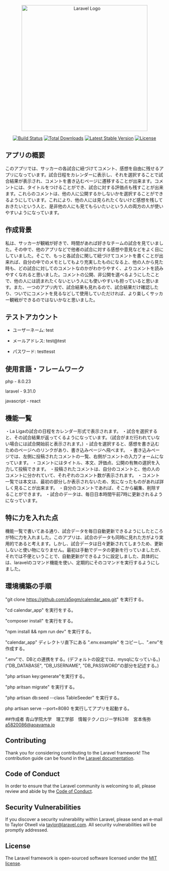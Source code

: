 <p align="center"><a href="https://laravel.com" target="_blank"><img src="https://raw.githubusercontent.com/laravel/art/master/logo-lockup/5%20SVG/2%20CMYK/1%20Full%20Color/laravel-logolockup-cmyk-red.svg" width="400" alt="Laravel Logo"></a></p>

<p align="center">
<a href="https://travis-ci.org/laravel/framework"><img src="https://travis-ci.org/laravel/framework.svg" alt="Build Status"></a>
<a href="https://packagist.org/packages/laravel/framework"><img src="https://img.shields.io/packagist/dt/laravel/framework" alt="Total Downloads"></a>
<a href="https://packagist.org/packages/laravel/framework"><img src="https://img.shields.io/packagist/v/laravel/framework" alt="Latest Stable Version"></a>
<a href="https://packagist.org/packages/laravel/framework"><img src="https://img.shields.io/packagist/l/laravel/framework" alt="License"></a>
</p>

## アプリの概要

このアプリでは、サッカーの各試合に紐づけてコメント、感想を自由に残せるアプリになっています。試合日程をカレンダーに表示し、それを選択することで試合結果が表示され、コメントを書き込むページに遷移することが出来ます。コメントには、タイトルをつけることができ、試合に対する評価点も残すことが出来ます。これらのコメントは、他の人に公開するかしないかを選択することができるようにしています。これにより、他の人には見られたくないけど感想を残しておきたいという人と、是非他の人にも見てもらいたいという人の両方の人が使いやすいようになっています。


## 作成背景

私は、サッカーが観戦が好きで、時間があれば好きなチームの試合を見ていました。その中で、他のアプリなどで他者の試合に対する感想や意見などをよく目にしていました。そこで、もっと各試合に関して紐づけてコメントを書くことが出来れば、自分の中でのメモとしてもより充実したものになる上、他の人から見た時も、どの試合に対してのコメントなのかがわかりやすく、よりコメントを読みやすくなれると思いました。コメントの公開、非公開を選べるようにしたことで、他の人には読まれたくないという人にも使いやすいも担っていると思います。また、一つのアプリ内で、試合結果も見れるので、試合結果だけ確認したり、ついでにコメントを見るなどして使用していただければ、より楽しくサッカー観戦ができるのではないかなと思いました。

## テストアカウント
- ユーザーネーム: test
 
- メールアドレス: test@test
 
- パスワード: testtesst 


## 使用言語・フレームワーク
php - 8.0.23 

laravel - 9.31.0

javascript - react


## 機能一覧
・La Ligaの試合の日程をカレンダー形式で表示されます。
・試合を選択すると、その試合結果が返ってくるようになっています。（試合がまだ行われていない場合には試合開始前と表示されます。)
・試合を選択すると、感想を書き込むためのページへのリンクがあり、書き込みページへ飛べます。
・書き込みページでは、左側に投稿されたコメントの一覧、右側がコメントの入力フォームになっています。
・コメントにはタイトル、本文、評価点、公開の有無の選択を入力して投稿できます。
・投稿されたコメントは、自分のコメントと、他の人のコメントに分かれていて、それぞれのコメント数が表示されます。
・コメント一覧では本文は、最初の部分しか表示されないため、気になったものがあれば詳しく見ることが出来ます。
・自分のコメントであれば、そこから編集、削除することができます。
・試合のデータは、毎日日本時間午前7時に更新されるようになっています。


## 特に力を入れた点
機能一覧で書いてある通り、試合データを毎日自動更新できるようにしたところが特に力を入れました。このアプリは、試合のデータも同時に見れた方がより実用的であると考えます。しかし、試合データは日々更新されてしまうため、更新しないと使い物になりません。最初は手動でデータの更新を行っていましたが、それでは不便ということで、自動更新ができるように設定しました、具体的には、laravelのコマンド機能を使い、定期的にそのコマンドを実行するようにしました。

## 環境構築の手順
"git clone https://github.com/a5pgm/calendar_app.git" を実行する。

"cd calendar_app" を実行をする。

"composer install" を実行をする。

"npm install && npm run dev" を実行する。

"calendar_app" ディレクトリ直下にある ".env.example" をコピーし、".env"を作成する。

".env"で、DBとの連携をする。(デフォルトの設定では、mysqlになっている。) ("DB_DATABASE", "DB_USERNAME", "DB_PASSWORD"の部分を記述する。)

"php artisan key:generate"を実行する。

"php aritsan migrate" を実行する。

"php artisan db:seed --class TableSeeder" を実行する。 

php artisan serve --port=8080 を実行してアプリを起動する。

##作成者
青山学院大学　理工学部　情報テクノロジー学科3年　宮本侑弥
a5820086@aoayama.jp

## Contributing
Thank you for considering contributing to the Laravel framework! The contribution guide can be found in the [Laravel documentation](https://laravel.com/docs/contributions).
## Code of Conduct
In order to ensure that the Laravel community is welcoming to all, please review and abide by the [Code of Conduct](https://laravel.com/docs/contributions#code-of-conduct).
## Security Vulnerabilities
If you discover a security vulnerability within Laravel, please send an e-mail to Taylor Otwell via [taylor@laravel.com](mailto:taylor@laravel.com). All security vulnerabilities will be promptly addressed.
## License
The Laravel framework is open-sourced software licensed under the [MIT license](https://opensource.org/licenses/MIT).
